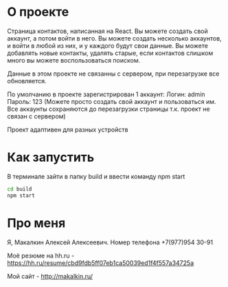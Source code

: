 # О проекте

Страница контактов, написанная на React. Вы можете создать свой аккаунт, а потом войти в него. Вы можете создать несколько аккаунтов, и войти в любой из них, и у каждого будут свои данные. Вы можете добавлять новые контакты, удалять старые, если контактов слишком много вы можете воспользоваться поиском.

Данные в этом проекте не связанны с сервером, при перезагрузке все обновляется.

По умолчанию в проекте зарегистрирован 1 аккаунт: 
Логин: admin
Пароль: 123
(Можете просто создать свой аккаунт и пользоваться им. Все аккаунты сохраняются до перезагрузки страницы т.к. проект не связан с сервером)

Проект адаптивен для разных устройств


# Как запустить

В терминале зайти в папку build и ввести команду npm start

```bash
cd build
npm start
```


# Про меня

Я, Макалкин Алексей Алексеевич. Номер телефона +7(977)954 30-91

Моё резюме на hh.ru - https://hh.ru/resume/cbd9fdb5ff07eb1ca50039ed1f4f557a34725a

Мой сайт - http://makalkin.ru/